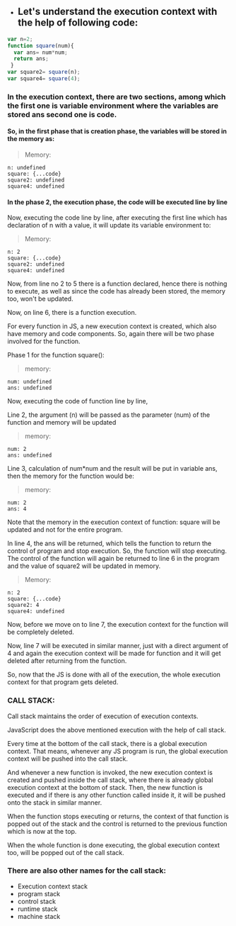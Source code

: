 - ## Let's understand the execution context with the help of following code: 

``` Javascript
var n=2;
function square(num){
  var ans= num*num;
  return ans;
 }
var square2= square(n);
var square4= square(4);
```

### In the execution context, there are two sections, among which the first one is variable environment where the variables are stored ans second one is code.

#### So, in the first phase that is creation phase, the variables will be stored in the memory as:

> Memory:
```
n: undefined
square: {...code}
square2: undefined
square4: undefined
```

#### In the phase 2, the execution phase, the code will be executed line by line

Now, executing the code line by line,
after executing the first line which has declaration of n with a value, it will update its variable environment to:

> Memory:
```
n: 2
square: {...code}
square2: undefined
square4: undefined
```

Now, from line no 2 to 5 there is a function declared, hence there is nothing to execute,
as well as since the code has already been stored, the memory too, won't be updated.

Now, on line 6, there is a function execution.

For every function in JS, a new execution context is created, which also have memory and code components.
So, again there will be two phase involved for the function.

Phase 1 for the function square():

> memory:
```
num: undefined
ans: undefined
```
Now, executing the code of function line by line,

Line 2, the argument (n) will be passed as the parameter (num) of the function and memory will be updated

> memory:
```
num: 2
ans: undefined
```
Line 3, calculation of num*num and the result will be put in variable ans,
then the memory for the function would be:

> memory:
```
num: 2
ans: 4
```
Note that the memory in the execution context of function: square will be updated and not for the entire program.

In line 4, the ans will be returned, which tells the function to return the control of program and stop execution.
So, the function will stop executing.
The control of the function will again be returned to line 6 in the program and the value of square2 will be updated in memory.

> Memory:
```
n: 2
square: {...code}
square2: 4
square4: undefined 
```
Now, before we move on to line 7, the execution context for the function will be completely deleted.

Now, line 7 will be executed in similar manner, just with a direct argument of 4 and again the execution 
context will be made for function and it will get deleted after returning from the function.

So, now that the JS is done with all of the execution, the whole execution context for that program gets deleted.


### CALL STACK:

Call stack maintains the order of execution of execution contexts.

JavaScript does the above mentioned execution with the help of call stack.

Every time at the bottom of the call stack, there is a global execution context.
That means, whenever any JS program is run, the global execution context will be pushed into the call stack.

And whenever a new function is invoked, the new execution context is created and pushed inside 
the call stack, where there is already global execution context at the bottom of stack.
Then, the new function is executed and if there is any other function called inside it, 
it will be pushed onto the stack in similar manner.

When the function stops executing or returns, the context of that function is popped out 
of the stack and the control is returned to the previous function which is now at the top.

When the whole function is done executing, the global execution context too, will be popped out of the call stack.


### There are also other names for the call stack:
- Execution context stack
- program stack
- control stack
- runtime stack
- machine stack
















